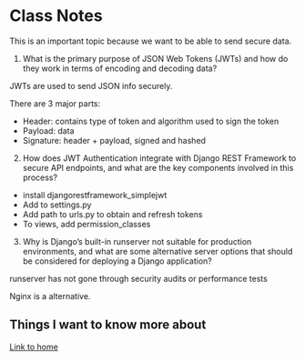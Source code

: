 # Class Notes

This is an important topic because we want to be able to send secure data.

1. What is the primary purpose of JSON Web Tokens (JWTs) and how do they work in terms of encoding and decoding data?

JWTs are used to send JSON info securely.

There are 3 major parts:
- Header: contains type of token and algorithm used to sign the token
- Payload: data
- Signature: header + payload, signed and hashed

2. How does JWT Authentication integrate with Django REST Framework to secure API endpoints, and what are the key components involved in this process?

- install djangorestframework_simplejwt
- Add to settings.py
- Add path to urls.py to obtain and refresh tokens
- To views, add permission_classes

3. Why is Django’s built-in runserver not suitable for production environments, and what are some alternative server options that should be considered for deploying a Django application?

runserver has not gone through security audits or performance tests

Nginx is a alternative.

## Things I want to know more about

[Link to home](https://mikeshen7.github.io/reading-notes)
